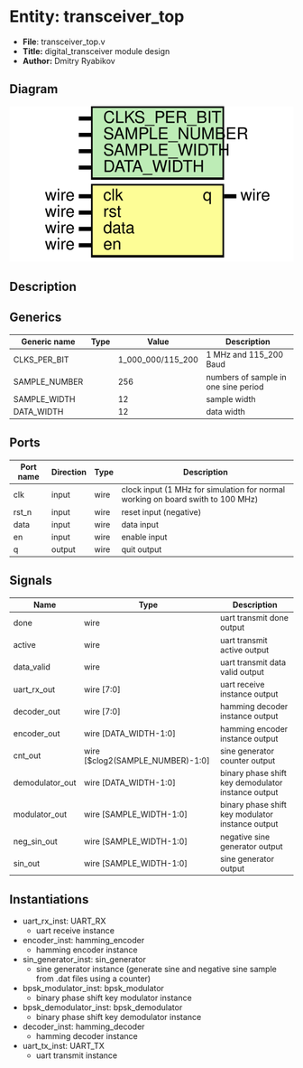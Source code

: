 
# Entity: transceiver_top 
- **File**: transceiver_top.v
- **Title:**  digital_transceiver module design
- **Author:**  Dmitry Ryabikov

## Diagram
![Diagram](transceiver_top.svg "Diagram")
## Description


## Generics

| Generic name  | Type | Value             | Description                          |
| ------------- | ---- | ----------------- | ------------------------------------ |
| CLKS_PER_BIT  |      | 1_000_000/115_200 | 1 MHz and 115_200 Baud               |
| SAMPLE_NUMBER |      | 256               | numbers of sample in one sine period |
| SAMPLE_WIDTH  |      | 12                | sample width                         |
| DATA_WIDTH    |      | 12                | data width                           |

## Ports

| Port name | Direction | Type | Description                                                                      |
| --------- | --------- | ---- | -------------------------------------------------------------------------------- |
| clk       | input     | wire | clock  input (1 MHz for simulation for normal working on board swith to 100 MHz) |
| rst_n     | input     | wire | reset  input (negative)                                                          |
| data      | input     | wire | data   input                                                                     |
| en        | input     | wire | enable input                                                                     |
| q         | output    | wire | quit   output                                                                    |

## Signals

| Name            | Type                             | Description                                        |
| --------------- | -------------------------------- | -------------------------------------------------- |
| done            | wire                             | uart transmit done output                          |
| active          | wire                             | uart transmit active output                        |
| data_valid      | wire                             | uart transmit data valid output                    |
| uart_rx_out     | wire [7:0]                       | uart receive instance output                       |
| decoder_out     | wire [7:0]                       | hamming decoder instance output                    |
| encoder_out     | wire [DATA_WIDTH-1:0]            | hamming encoder instance output                    |
| cnt_out         | wire [$clog2(SAMPLE_NUMBER)-1:0] | sine generator counter output                      |
| demodulator_out | wire [DATA_WIDTH-1:0]            | binary phase shift key demodulator instance output |
| modulator_out   | wire [SAMPLE_WIDTH-1:0]          | binary phase shift key modulator instance output   |
| neg_sin_out     | wire [SAMPLE_WIDTH-1:0]          | negative sine generator output                     |
| sin_out         | wire [SAMPLE_WIDTH-1:0]          | sine generator output                              |

## Instantiations

- uart_rx_inst: UART_RX
  - uart receive instance
- encoder_inst: hamming_encoder
  - hamming encoder instance
- sin_generator_inst: sin_generator
  - sine generator instance (generate sine and negative sine sample from .dat files using a counter)
- bpsk_modulator_inst: bpsk_modulator
  - binary phase shift key modulator instance
- bpsk_demodulator_inst: bpsk_demodulator
  - binary phase shift key demodulator instance
- decoder_inst: hamming_decoder
  - hamming decoder instance
- uart_tx_inst: UART_TX
  - uart transmit instance